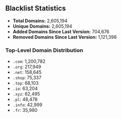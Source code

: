 ## Blacklist Statistics

- **Total Domains:** 2,605,194
- **Unique Domains:** 2,605,194
- **Added Domains Since Last Version:** 704,676
- **Removed Domains Since Last Version:** 1,121,398

### Top-Level Domain Distribution

-  `.com`: 1,200,782
-  `.org`: 217,949
-  `.net`: 158,645
-  `.shop`: 75,337
-  `.top`: 68,103
-  `.io`: 63,204
-  `.xyz`: 62,495
-  `.pl`: 48,478
-  `.info`: 42,999
-  `.fr`: 35,980
